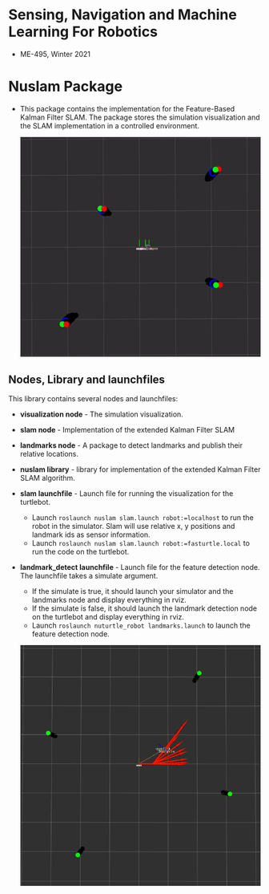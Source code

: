 # Sensing, Navigation and Machine Learning For Robotics
* ME-495, Winter 2021


# Nuslam Package
* This package contains the implementation for the Feature-Based Kalman Filter SLAM. The package stores the simulation visualization and the SLAM implementation in a controlled environment.<br>


    ![Simulation](https://github.com/YaelBenShalom/Sensing_Navigation_and_ML/blob/master/nuslam/images/slam2.gif)


## Nodes, Library and launchfiles
This library contains several nodes and launchfiles:
- **visualization node** - The simulation visualization.
- **slam node** - Implementation of the extended Kalman Filter SLAM
- **landmarks node** - A package to detect landmarks and publish their relative locations.


- **nuslam library** - library for implementation of the extended Kalman Filter SLAM algorithm.


- **slam launchfile** - Launch file for running the visualization for the turtlebot.
    * Launch `roslaunch nuslam slam.launch robot:=localhost` to run the robot in the simulator. Slam will use relative x, y positions and landmark ids as sensor information.
    * Launch `roslaunch nuslam slam.launch robot:=fasturtle.local` to run the code on the turtlebot.

- **landmark_detect launchfile** - Launch file for the feature detection node.
    The launchfile takes a simulate argument.
    - If the simulate is true, it should launch your simulator and the landmarks node and display everything in rviz.
    - If the simulate is false, it should launch the landmark detection node on the turtlebot and display everything in rviz.
    * Launch `roslaunch nuturtle_robot landmarks.launch` to launch the feature detection node.

    ![Simulation](https://github.com/YaelBenShalom/Sensing_Navigation_and_ML/blob/master/nuslam/images/simulation.png)